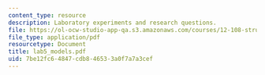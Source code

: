 ```yaml
---
content_type: resource
description: Laboratory experiments and research questions.
file: https://ol-ocw-studio-app-qa.s3.amazonaws.com/courses/12-108-structure-of-earth-materials-fall-2004/7be12fc64847cdb846533a0f7a7a3cef_lab5_models.pdf
file_type: application/pdf
resourcetype: Document
title: lab5_models.pdf
uid: 7be12fc6-4847-cdb8-4653-3a0f7a7a3cef
---
```

